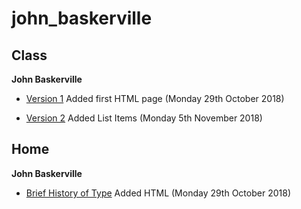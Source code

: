 # john_baskerville


## Class

<b>John Baskerville</b> 

- [Version 1](https://hopemcilroy.github.io/john_baskerville/baskerville1.html) 
Added first HTML page (Monday 29th October 2018)

- [Version 2](https://hopemcilroy.github.io/john_baskerville/baskerville2.html) 
Added List Items (Monday 5th November 2018)

## Home


<b>John Baskerville</b>

- [Brief History of Type](https://hopemcilroy.github.io/john_baskerville/history1.html)
Added HTML (Monday 29th October 2018)